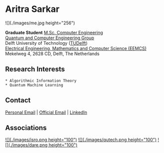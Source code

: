 # Aritra Sarkar

![](./images/me.jpg height="256") 

**Graduate Student**
[M.Sc. Computer Engineering](http://www.ce.ewi.tudelft.nl/)\
[Quantum and Computer Engineering Group](https://www.tudelft.nl/ewi/over-de-faculteit/afdelingen/quantum-computer-engineering/)\
Delft University of Technology ([TUDelft](http://www.tudelft.nl/en/))\
[Electrical Engineering, Mathematics and Computer Science (EEMCS)](https://www.google.nl/maps/place/Faculty+of+Electrical+Engineering,+Mathematics+and+Computer+Science,+Mekelweg+4,+2628+CD+Delft/@51.9988208,4.3712921,17z/data=!4m13!1m7!3m6!1s0x47c5b58dffac0a41:0xb0566795a9b77f6f!2sFaculty+of+Electrical+Engineering,+Mathematics+and+Computer+Science,+Mekelweg+4,+2628+CD+Delft!3b1!8m2!3d51.9988354!4d4.3734888!3m4!1s0x47c5b58dffac0a41:0xb0566795a9b77f6f!8m2!3d51.9988354!4d4.3734888)\
Mekelweg 4, 2628 CD, Delft, The Netherlands

## Research Interests
	* Algorithmic Information Theory
	* Quantum Machine Learning

## Contact
[Personal Email](mailto:aritra44sarkar@yahoo.co.in) | [Official Email](mailto:a.sarkar-2@student.tudelft.nl) | [LinkedIn](https://www.linkedin.com/in/sarkararitra/)

## Associations

[![](./images/isro.png height="100")](https://www.isro.gov.in/ "Indian Space Research Organisation")
[![](./images/qutech.png height="100")](http://www.qutech.nl "TU Delft research centre for Quantum Computing")
[![](./images/dare.png height="100")](http://dare.tudelft.nl "TU Delft Rocketry Dream Team")

